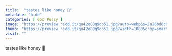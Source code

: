 ```yaml
---
title:  "tastes like honey 🌟"
metadate: "hide"
categories: [ God Pussy ]
image: "https://preview.redd.it/qu42o80q9op51.jpg?auto=webp&s=2a26bd8c969652449f23da6e7220b4bf574d922b"
thumb: "https://preview.redd.it/qu42o80q9op51.jpg?width=1080&crop=smart&auto=webp&s=1abff8c1a1cfb8714e6cafb3feeb9af52c09b5b9"
visit: ""
---
```

tastes like honey 🌟
